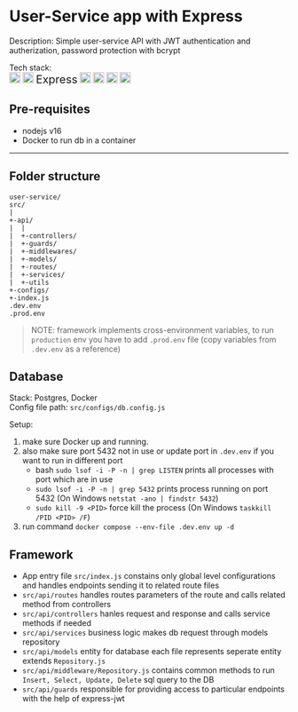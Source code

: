 # User-Service app with Express

Description: Simple user-service API with JWT authentication and autherization, password protection with bcrypt  

Tech stack:  
<img
  src="https://github.com/get-icon/geticon/raw/master/icons/javascript.svg"
  alt="JavaScript"
  width="20px"
/>
<img
  src="https://github.com/get-icon/geticon/raw/master/icons/nodejs-icon.svg"
  alt="NodeJS"
  width="20px"
/>
<span style="font-size: 20px">Express</span>
<img
  src="https://github.com/get-icon/geticon/raw/master/icons/postgresql.svg"
  alt="Postgresql"
  width="20px"
/>
<img
  src="https://github.com/get-icon/geticon/raw/master/icons/docker-icon.svg"
  alt="Docker"
  width="20px"
/>
<img
  src="https://github.com/get-icon/geticon/raw/master/icons/linux-tux.svg"
  alt="Linux"
  width="20px"
/>
<img
  src="https://jwt.io/img/pic_logo.svg"
  alt="JWT"
  width="20px"
/>

## Pre-requisites

- nodejs v16
- Docker to run db in a container

---

## Folder structure

```text
user-service/
src/
|
+-api/
|  |
|  +-controllers/
|  +-guards/
|  +-middlewares/
|  +-models/
|  +-routes/
|  +-services/
|  +-utils
+-configs/
+-index.js
.dev.env
.prod.env
```

> NOTE: framework implements cross-environment variables, to run `production` env you have to add `.prod.env` file (copy variables from `.dev.env` as a reference)

## Database

Stack: Postgres, Docker  
Config file path: `src/configs/db.config.js`

Setup:

1. make sure Docker up and running.
1. also make sure port 5432 not in use or update port in `.dev.env` if you want to run in different port  
    - bash `sudo lsof -i -P -n | grep LISTEN` prints all processes with port which are in use
    - `sudo lsof -i -P -n | grep 5432` prints process running on port 5432 (On Windows `netstat -ano | findstr 5432`)
    - `sudo kill -9 <PID>` force kill the process (On Windows `taskkill /PID <PID> /F`)
1. run command `docker compose --env-file .dev.env up -d`

## Framework

- App entry file `src/index.js` constains only global level configurations and handles endpoints sending it to related route files  
- `src/api/routes` handles routes parameters of the route and calls related method from controllers  
- `src/api/controllers` hanles request and response and calls service methods if needed  
- `src/api/services` business logic makes db request through models repository
- `src/api/models` entity for database each file represents seperate entity extends `Repository.js`
- `src/api/middleware/Repository.js` contains common methods to run `Insert, Select, Update, Delete` sql query to the DB
- `src/api/guards` responsible for providing access to particular endpoints with the help of express-jwt
